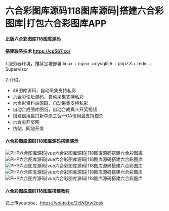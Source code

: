 # 六合彩图库源码118图库源码|搭建六合彩图库|打包六合彩图库APP


#### 正版六合彩图库118图库源码

#### 搭建联系技术 https://cp567.cc/

1.服务器环境，推荐宝塔部署
linux + nginx +mysql5.6 + php7.3 + redis + Supervisor

2.介绍，
- 49图库源码，自动采集支持私彩
- 六合彩论坛源码、自动采集支持私彩
- 六合彩资料站源码，自动采集支持私彩
- 自动合成图库图纸，自动合成真人开奖视频
- 搭建信用盘口新中原三合一OA信用盘支持控杀
- 六合彩开奖网
- 仿站，网站开发


#### 六合彩图库源码118图库源码搭建演示
![PHP六合图库源码|vue六合彩图库源码|118图库源码搭建六合彩图库](./image/Screenshot_1.png "PHP六合图库源码|vue六合彩图库源码|118图库源码搭建六合彩图库")
![PHP六合图库源码|vue六合彩图库源码|118图库源码搭建六合彩图库](./image/Screenshot_2.png "PHP六合图库源码|vue六合彩图库源码|118图库源码搭建六合彩图库")
![PHP六合图库源码|vue六合彩图库源码|118图库源码搭建六合彩图库](./image/Screenshot_3.png "PHP六合图库源码|vue六合彩图库源码|118图库源码搭建六合彩图库")
![PHP六合图库源码|vue六合彩图库源码|118图库源码搭建六合彩图库](./image/Screenshot_4.png "PHP六合图库源码|vue六合彩图库源码|118图库源码搭建六合彩图库")
![PHP六合图库源码|vue六合彩图库源码|118图库源码搭建六合彩图库](./image/Screenshot_5.png "PHP六合图库源码|vue六合彩图库源码|118图库源码搭建六合彩图库")


#### 六合彩图库源码118图库搭建教程
已上传youtobe，https://youtu.be/2clNQtw2qek
